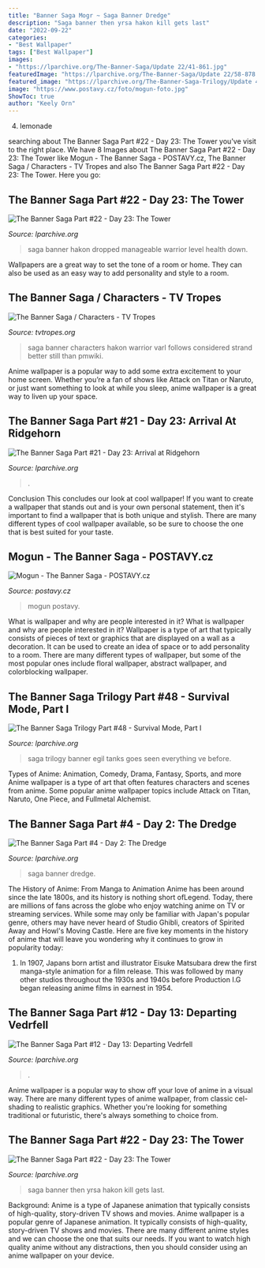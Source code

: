 ```yaml
---
title: "Banner Saga Mogr ~ Saga Banner Dredge"
description: "Saga banner then yrsa hakon kill gets last"
date: "2022-09-22"
categories:
- "Best Wallpaper"
tags: ["Best Wallpaper"]
images:
- "https://lparchive.org/The-Banner-Saga/Update 22/41-861.jpg"
featuredImage: "https://lparchive.org/The-Banner-Saga/Update 22/58-878.jpg"
featured_image: "https://lparchive.org/The-Banner-Saga-Trilogy/Update 48/48-tbs3_49_156.png"
image: "https://www.postavy.cz/foto/mogun-foto.jpg"
ShowToc: true
author: "Keely Orn"
---
```



4. lemonade 

	

		
searching about The Banner Saga Part #22 - Day 23: The Tower you've visit to the right place. We have 8 Images about The Banner Saga Part #22 - Day 23: The Tower like Mogun - The Banner Saga - POSTAVY.cz, The Banner Saga / Characters - TV Tropes and also The Banner Saga Part #22 - Day 23: The Tower. Here you go:
		
    
## The Banner Saga Part #22 - Day 23: The Tower

<img loading=lazy src="https://lparchive.org/The-Banner-Saga/Update 22/41-861.jpg" onerror="this.onerror=null;this.src='https://tse3.mm.bing.net/th?id=OIP.ToFvUeOO5lk_tD3xwuqjwQHaFj&amp;pid=15.1';" alt="The Banner Saga Part #22 - Day 23: The Tower">

_Source: lparchive.org_

>saga banner hakon dropped manageable warrior level health down. 

	

Wallpapers are a great way to set the tone of a room or home. They can also be used as an easy way to add personality and style to a room.

    
## The Banner Saga / Characters - TV Tropes

<img loading=lazy src="https://static.tvtropes.org/pmwiki/pub/images/banner_saga_hakon_9367.png" onerror="this.onerror=null;this.src='https://tse2.mm.bing.net/th?id=OIP._nlydM60S5tR_ZILOSdQuAAAAA&amp;pid=15.1';" alt="The Banner Saga / Characters - TV Tropes">

_Source: tvtropes.org_

>saga banner characters hakon warrior varl follows considered strand better still than pmwiki. 

	

Anime wallpaper is a popular way to add some extra excitement to your home screen. Whether you’re a fan of shows like Attack on Titan or Naruto, or just want something to look at while you sleep, anime wallpaper is a great way to liven up your space.

    
## The Banner Saga Part #21 - Day 23: Arrival At Ridgehorn

<img loading=lazy src="https://lparchive.org/The-Banner-Saga/Update 21/1-784.jpg" onerror="this.onerror=null;this.src='https://tse4.mm.bing.net/th?id=OIP.u-GMwLEmK7TYA1hlZMW1OwHaFj&amp;pid=15.1';" alt="The Banner Saga Part #21 - Day 23: Arrival at Ridgehorn">

_Source: lparchive.org_

>. 

	

Conclusion
This concludes our look at cool wallpaper! If you want to create a wallpaper that stands out and is your own personal statement, then it's important to find a wallpaper that is both unique and stylish. There are many different types of cool wallpaper available, so be sure to choose the one that is best suited for your taste.

    
## Mogun - The Banner Saga - POSTAVY.cz

<img loading=lazy src="https://www.postavy.cz/foto/mogun-foto.jpg" onerror="this.onerror=null;this.src='https://tse2.mm.bing.net/th?id=OIP.DvkYknB7fM8ne9VHR39AlgAAAA&amp;pid=15.1';" alt="Mogun - The Banner Saga - POSTAVY.cz">

_Source: postavy.cz_

>mogun postavy. 

	

What is wallpaper and why are people interested in it?
What is wallpaper and why are people interested in it?
Wallpaper is a type of art that typically consists of pieces of text or graphics that are displayed on a wall as a decoration. It can be used to create an idea of space or to add personality to a room. There are many different types of wallpaper, but some of the most popular ones include floral wallpaper, abstract wallpaper, and colorblocking wallpaper.

    
## The Banner Saga Trilogy Part #48 - Survival Mode, Part I

<img loading=lazy src="https://lparchive.org/The-Banner-Saga-Trilogy/Update 48/48-tbs3_49_156.png" onerror="this.onerror=null;this.src='https://tse4.mm.bing.net/th?id=OIP.j-cEvX1vr68XFF2UeVKkmQHaEK&amp;pid=15.1';" alt="The Banner Saga Trilogy Part #48 - Survival Mode, Part I">

_Source: lparchive.org_

>saga trilogy banner egil tanks goes seen everything ve before. 

	

Types of Anime: Animation, Comedy, Drama, Fantasy, Sports, and more
Anime wallpaper is a type of art that often features characters and scenes from anime. Some popular anime wallpaper topics include Attack on Titan, Naruto, One Piece, and Fullmetal Alchemist.

    
## The Banner Saga Part #4 - Day 2: The Dredge

<img loading=lazy src="https://lparchive.org/The-Banner-Saga/Update 04/19-115.jpg" onerror="this.onerror=null;this.src='https://tse4.mm.bing.net/th?id=OIP.QS5opOrVjjXpFvFdczG2NQHaFj&amp;pid=15.1';" alt="The Banner Saga Part #4 - Day 2: The Dredge">

_Source: lparchive.org_

>saga banner dredge. 

	

The History of Anime: From Manga to Animation
Anime has been around since the late 1800s, and its history is nothing short ofLegend. Today, there are millions of fans across the globe who enjoy watching anime on TV or streaming services. While some may only be familiar with Japan's popular genre, others may have never heard of Studio Ghibli, creators of Spirited Away and Howl's Moving Castle. Here are five key moments in the history of anime that will leave you wondering why it continues to grow in popularity today:
1) In 1907, Japans born artist and illustrator Eisuke Matsubara drew the first manga-style animation for a film release. This was followed by many other studios throughout the 1930s and 1940s before Production I.G began releasing anime films in earnest in 1954.

    
## The Banner Saga Part #12 - Day 13: Departing Vedrfell

<img loading=lazy src="https://lparchive.org/The-Banner-Saga/Update 12/6-387.jpg" onerror="this.onerror=null;this.src='https://tse1.mm.bing.net/th?id=OIP.XocFZId51ZpI1apcDcbDuwHaFj&amp;pid=15.1';" alt="The Banner Saga Part #12 - Day 13: Departing Vedrfell">

_Source: lparchive.org_

>. 

	

Anime wallpaper is a popular way to show off your love of anime in a visual way. There are many different types of anime wallpaper, from classic cel-shading to realistic graphics. Whether you're looking for something traditional or futuristic, there's always something to choice from.

    
## The Banner Saga Part #22 - Day 23: The Tower

<img loading=lazy src="https://lparchive.org/The-Banner-Saga/Update 22/58-878.jpg" onerror="this.onerror=null;this.src='https://tse3.mm.bing.net/th?id=OIP.xLfqymF_nyDTv-xTMtXy7gHaFj&amp;pid=15.1';" alt="The Banner Saga Part #22 - Day 23: The Tower">

_Source: lparchive.org_

>saga banner then yrsa hakon kill gets last. 

	

Background: Anime is a type of Japanese animation that typically consists of high-quality, story-driven TV shows and movies.
Anime wallpaper is a popular genre of Japanese animation. It typically consists of high-quality, story-driven TV shows and movies. There are many different anime styles and we can choose the one that suits our needs. If you want to watch high quality anime without any distractions, then you should consider using an anime wallpaper on your device.

